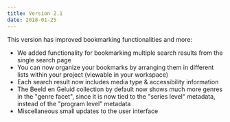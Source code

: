 ```yaml
---
title: Version 2.1
date: 2018-01-25
---
```


This version has improved bookmarking functionalities and more:

- We added functionality for bookmarking multiple search results from the single search page
- You can now organize your bookmarks by arranging them in different lists within your project (viewable in your workspace)
- Each search result now includes media type & accessibility information
- The Beeld en Geluid collection by default now shows much more genres in the "genre facet", since it is now tied to the "series level" metadata, instead of the "program level" metadata
- Miscellaneous small updates to the user interface